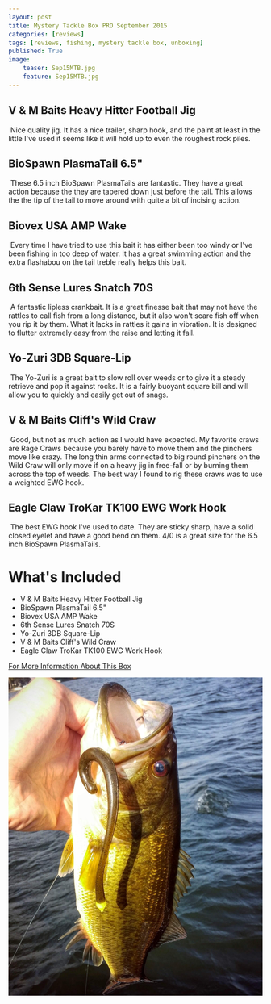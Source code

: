 ```yaml
---
layout: post
title: Mystery Tackle Box PRO September 2015
categories: [reviews]
tags: [reviews, fishing, mystery tackle box, unboxing]
published: True
image:
    teaser: Sep15MTB.jpg
    feature: Sep15MTB.jpg
---
```


## V & M Baits Heavy Hitter Football Jig
<img class="floatrightsm" src="http://mysterytacklebox.com/media/catalog/product/cache/1/small_image/175x141/9df78eab33525d08d6e5fb8d27136e95/h/e/heavyhitterfootballjig_li-tequila_web.jpg" alt="">
Nice quality jig. It has a nice trailer, sharp hook, and the paint at least in the little I've used it seems like it will hold up to even the roughest rock piles.

## BioSpawn PlasmaTail 6.5"
<img class="floatrightsm" src="http://mysterytacklebox.com/media/catalog/product/cache/1/small_image/175x141/9df78eab33525d08d6e5fb8d27136e95/p/l/plasmatail_3.jpg" alt="">
These 6.5 inch BioSpawn PlasmaTails are fantastic. They have a great action because the they are tapered down just before the tail. This allows the the tip of the tail to move around with quite a bit of incising action.

## Biovex USA AMP Wake
<img class="floatrightsm" src="http://mysterytacklebox.com/media/catalog/product/cache/1/small_image/175x141/9df78eab33525d08d6e5fb8d27136e95/a/m/amp_wakev2.jpg" alt="">
Every time I have tried to use this bait it has either been too windy or I've been fishing in too deep of water. It has a great swimming action and the extra flashabou on the tail treble really helps this bait.

## 6th Sense Lures Snatch 70S
<img class="floatrightsm" src="http://mysterytacklebox.com/media/catalog/product/cache/1/small_image/175x141/9df78eab33525d08d6e5fb8d27136e95/s/n/snatch70s.jpg" alt="">
A fantastic lipless crankbait. It is a great finesse bait that may not have the rattles to call fish from a long distance, but it also won't scare fish off when you rip it by them. What it lacks in rattles it gains in vibration. It is designed to flutter extremely easy from the raise and letting it fall.

## Yo-Zuri 3DB Square-Lip
<img class="floatrightsm" src="http://mysterytacklebox.com/media/catalog/product/cache/1/small_image/175x141/9df78eab33525d08d6e5fb8d27136e95/3/d/3dbsquare-lip.jpg" alt="">
The Yo-Zuri is a great bait to slow roll over weeds or to give it a steady retrieve and pop it against rocks. It is a fairly buoyant square bill and will allow you to quickly and easily get out of snags.

## V & M Baits Cliff's Wild Craw
<img class="floatrightsm" src="http://mysterytacklebox.com/media/catalog/product/cache/1/small_image/175x141/9df78eab33525d08d6e5fb8d27136e95/c/l/cliffswildcraw_tw.jpg" alt="">
Good, but not as much action as I would have expected. My favorite craws are Rage Craws because you barely have to move them and the pinchers move like crazy. The long thin arms connected to big round pinchers on the Wild Craw will only move if on a heavy jig in free-fall or by burning them across the top of weeds.
The best way I found to rig these craws was to use a weighted EWG hook.

## Eagle Claw TroKar TK100 EWG Work Hook
<img class="floatrightsm" src="http://mysterytacklebox.com/media/catalog/product/cache/1/small_image/175x141/9df78eab33525d08d6e5fb8d27136e95/e/a/eagleclawtk110.jpg" alt="">
The best EWG hook I've used to date. They are sticky sharp, have a solid closed eyelet and have a good bend on them. 4/0 is a great size for the 6.5 inch BioSpawn PlasmaTails. 


# What's Included

* V & M Baits Heavy Hitter Football Jig
* BioSpawn PlasmaTail 6.5"
* Biovex USA AMP Wake
* 6th Sense Lures Snatch 70S
* Yo-Zuri 3DB Square-Lip
* V & M Baits Cliff's Wild Craw
* Eagle Claw TroKar TK100 EWG Work Hook

[For More Information About This Box](http://mysterytacklebox.com/boxes/pro2)

<img class="centered" src="/images/PlasmaTail_LMB.jpg" alt="">